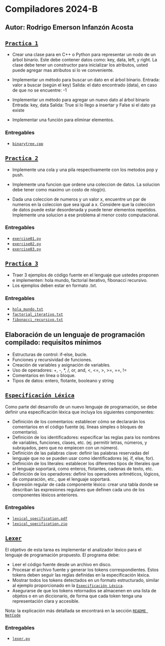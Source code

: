 # Compiladores 2024-B

## Autor: Rodrigo Emerson Infanzón Acosta
  
## [`Practica 1`](./binarytrees)
- Crear una clase para en C++ o Python para representar un nodo de un
árbol binario. Este debe contener datos como: key, data, left, y right.
La clase debe tener un constructor para inicializar los atributos, usted
puede agregar mas atributos si lo ve conveniente.

- Implementar un método para buscar un dato en el árbol binario.
Entrada: valor a buscar (según el key)
Salida: el dato encontrado (data), en caso de que no se encuentre: -1

- Implementar un método para agregar un nuevo dato al árbol binario
Entrada: key, data
Salida: True si lo llego a insertar y False si el dato ya existe

- Implementar una función para eliminar elementos.
  
### Entregables
- [`binarytree.cpp`](./binarytrees/binarytree.cpp)

## [`Practica 2`](./exercises)
- Implemente una cola y una pila respectivamente con los metodos pop y push.

- Implemente una funcion que ordene una coleccion de datos. La solucion debe tener como maximo un costo de nlog(n).

- Dada una coleccion de numeros y un valor x, encuentre un par de numeros en la coleccion que sea igual a x. Considere que la coleccion de datos puede estar desordenada y puede tener elementos repetidos. Implemente una solucion a ese problema al menor costo computacional.

### Entregables
- [`exercise01.py`](./exercises/exercise01.py)
- [`exercise02.py`](./exercises/exercise02.py)
- [`exercise03.py`](./exercises/exercise03.py)

## [`Practica 3`](./sketch)
- Traer 3 ejemplos de código fuente en el lenguaje que ustedes proponen e implementen: hola mundo, factorial iterativo, fibonacci recursivo.
- Los ejemplos deben estar en formato .txt.

### Entregables
- [`hola_mundo.txt`](./sketch/hola_mundo.txt)
- [`factorial_iterativo.txt`](./sketch/factorial_iterativo.txt)
- [`fibonacci_recursivo.txt`](./sketch/fibonacci_recursivo.txt)

## Elaboración de un lenguaje de programación compilado: requisitos mínimos
- Estructuras de control: if-else, bucle.
- Funciones y recursividad de funciones.
- Creación de variables y asignación de variables.
- Uso de operadores: +, -, *, /,  or, and, <, <=, >, >=, ==, !=
- Comentarios en linea o bloque.
- Tipos de datos: entero, flotante, booleano y string

## [`Especificación Léxica`](./lexical_specification)
Como parte del desarrollo de un nuevo lenguaje de programación, se debe definir una especificación léxica que incluya los siguientes componentes:
- Definición de los comentarios: establecer cómo se declararán los comentarios en el código fuente (ej. líneas simples o bloques de comentario).
- Definición de los identificadores: especificar las reglas para los nombres de variables, funciones, clases, etc. (ej. permitir letras, números, y subrayados, pero que no empiecen con un número).
- Definición de las palabras clave: definir las palabras reservadas del lenguaje que no se pueden usar como identificadores (ej. if, else, for).
- Definición de los literales: establecer los diferentes tipos de literales que el lenguaje soportará, como enteros, flotantes, cadenas de texto, etc.
- Definición de los operadores: definir los operadores aritméticos, lógicos, de comparación, etc., que el lenguaje soportará.
- Expresión regular de cada componente léxico: crear una tabla donde se describan las expresiones regulares que definen cada uno de los componentes léxicos anteriores.
### Entregables
- [`lexical_specification.pdf`](./lexical_specification/lexical_specification.pdf)
- [`lexical_specification.zip`](./lexical_specification/lexical_specification.zip)
## [`Lexer`](./netcode)
El objetivo de esta tarea es implementar el analizador léxico para el lenguaje de programación propuesto. El programa debe:
- Leer el código fuente desde un archivo en disco.
- Procesar el archivo fuente y generar los tokens correspondientes. Estos tokens deben seguir las reglas definidas en la especificación léxica.
- Mostrar todos los tokens detectados en un formato estructurado, similar al ejemplo proporcionado en la [`Especificación Léxica`](./lexical_specification).
- Asegurarse de que los tokens retornados se almacenen en una lista de objetos o en un diccionario, de forma que cada token tenga una representación clara y accesible.


Nota: la explicación más detallada se encontrará en la sección [`README NetCode`](./netcode/README.md)
### Entregables
- [`lexer.py`](./netcode/lexer.py)

  
